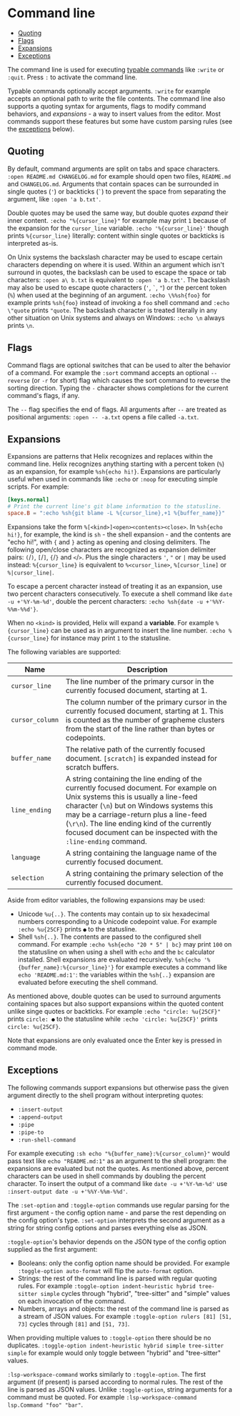 # Command line

- [Quoting](#quoting)
- [Flags](#flags)
- [Expansions](#expansions)
- [Exceptions](#exceptions)

The command line is used for executing [typable commands](./commands.md#typable-commands) like `:write` or `:quit`. Press `:` to activate the command line.

Typable commands optionally accept arguments. `:write` for example accepts an optional path to write the file contents. The command line also supports a quoting syntax for arguments, flags to modify command behaviors, and _expansions_ - a way to insert values from the editor. Most commands support these features but some have custom parsing rules (see the [exceptions](#exceptions) below).

## Quoting

By default, command arguments are split on tabs and space characters. `:open README.md CHANGELOG.md` for example should open two files, `README.md` and `CHANGELOG.md`. Arguments that contain spaces can be surrounded in single quotes (`'`) or backticks (`` ` ``) to prevent the space from separating the argument, like `:open 'a b.txt'`.

Double quotes may be used the same way, but double quotes _expand_ their inner content. `:echo "%{cursor_line}"` for example may print `1` because of the expansion for the `cursor_line` variable. `:echo '%{cursor_line}'` though prints `%{cursor_line}` literally: content within single quotes or backticks is interpreted as-is.

On Unix systems the backslash character may be used to escape certain characters depending on where it is used. Within an argument which isn't surround in quotes, the backslash can be used to escape the space or tab characters: `:open a\ b.txt` is equivalent to `:open 'a b.txt'`. The backslash may also be used to escape quote characters (`'`, `` ` ``, `"`) or the percent token (`%`) when used at the beginning of an argument. `:echo \%%sh{foo}` for example prints `%sh{foo}` instead of invoking a `foo` shell command and `:echo \"quote` prints `"quote`. The backslash character is treated literally in any other situation on Unix systems and always on Windows: `:echo \n` always prints `\n`.

## Flags

Command flags are optional switches that can be used to alter the behavior of a command. For example the `:sort` command accepts an optional `--reverse` (or `-r` for short) flag which causes the sort command to reverse the sorting direction. Typing the `-` character shows completions for the current command's flags, if any.

The `--` flag specifies the end of flags. All arguments after `--` are treated as positional arguments: `:open -- -a.txt` opens a file called `-a.txt`.

## Expansions

Expansions are patterns that Helix recognizes and replaces within the command line. Helix recognizes anything starting with a percent token (`%`) as an expansion, for example `%sh{echo hi!}`. Expansions are particularly useful when used in commands like `:echo` or `:noop` for executing simple scripts. For example:

```toml
[keys.normal]
# Print the current line's git blame information to the statusline.
space.B = ":echo %sh{git blame -L %{cursor_line},+1 %{buffer_name}}"
```

Expansions take the form `%[<kind>]<open><contents><close>`. In `%sh{echo hi!}`, for example, the kind is `sh` - the shell expansion - and the contents are "echo hi!", with `{` and `}` acting as opening and closing delimiters. The following open/close characters are recognized as expansion delimiter pairs: `(`/`)`, `[`/`]`, `{`/`}` and `<`/`>`. Plus the single characters `'`, `"` or `|` may be used instead: `%{cursor_line}` is equivalent to `%<cursor_line>`, `%[cursor_line]` or `%|cursor_line|`.

To escape a percent character instead of treating it as an expansion, use two percent characters consecutively. To execute a shell command like `date -u +'%Y-%m-%d'`, double the percent characters: `:echo %sh{date -u +'%%Y-%%m-%%d'}`.

When no `<kind>` is provided, Helix will expand a **variable**. For example `%{cursor_line}` can be used as in argument to insert the line number. `:echo %{cursor_line}` for instance may print `1` to the statusline.

The following variables are supported:

| Name | Description |
|---   |---          |
| `cursor_line` | The line number of the primary cursor in the currently focused document, starting at 1. |
| `cursor_column` | The column number of the primary cursor in the currently focused document, starting at 1. This is counted as the number of grapheme clusters from the start of the line rather than bytes or codepoints. |
| `buffer_name` | The relative path of the currently focused document. `[scratch]` is expanded instead for scratch buffers. |
| `line_ending` | A string containing the line ending of the currently focused document. For example on Unix systems this is usually a line-feed character (`\n`) but on Windows systems this may be a carriage-return plus a line-feed (`\r\n`). The line ending kind of the currently focused document can be inspected with the `:line-ending` command. |
| `language` | A string containing the language name of the currently focused document.|
| `selection` | A string containing the primary selection of the currently focused document. |

Aside from editor variables, the following expansions may be used:

* Unicode `%u{..}`. The contents may contain up to six hexadecimal numbers corresponding to a Unicode codepoint value. For example `:echo %u{25CF}` prints `●` to the statusline.
* Shell `%sh{..}`. The contents are passed to the configured shell command. For example `:echo %sh{echo "20 * 5" | bc}` may print `100` on the statusline on when using a shell with `echo` and the `bc` calculator installed. Shell expansions are evaluated recursively. `%sh{echo '%{buffer_name}:%{cursor_line}'}` for example executes a command like `echo 'README.md:1'`: the variables within the `%sh{..}` expansion are evaluated before executing the shell command.

As mentioned above, double quotes can be used to surround arguments containing spaces but also support expansions within the quoted content unlike singe quotes or backticks. For example `:echo "circle: %u{25CF}"` prints `circle: ●` to the statusline while `:echo 'circle: %u{25CF}'` prints `circle: %u{25CF}`.

Note that expansions are only evaluated once the Enter key is pressed in command mode.

## Exceptions

The following commands support expansions but otherwise pass the given argument directly to the shell program without interpreting quotes:

* `:insert-output`
* `:append-output`
* `:pipe`
* `:pipe-to`
* `:run-shell-command`

For example executing `:sh echo "%{buffer_name}:%{cursor_column}"` would pass text like `echo "README.md:1"` as an argument to the shell program: the expansions are evaluated but not the quotes. As mentioned above, percent characters can be used in shell commands by doubling the percent character. To insert the output of a command like `date -u +'%Y-%m-%d'` use `:insert-output date -u +'%%Y-%%m-%%d'`.

The `:set-option` and `:toggle-option` commands use regular parsing for the first argument - the config option name - and parse the rest depending on the config option's type. `:set-option` interprets the second argument as a string for string config options and parses everything else as JSON.

`:toggle-option`'s behavior depends on the JSON type of the config option supplied as the first argument:

* Booleans: only the config option name should be provided. For example `:toggle-option auto-format` will flip the `auto-format` option.
* Strings: the rest of the command line is parsed with regular quoting rules. For example `:toggle-option indent-heuristic hybrid tree-sitter simple` cycles through "hybrid", "tree-sitter" and "simple" values on each invocation of the command.
* Numbers, arrays and objects: the rest of the command line is parsed as a stream of JSON values. For example `:toggle-option rulers [81] [51, 73]` cycles through `[81]` and `[51, 73]`.

When providing multiple values to `:toggle-option` there should be no duplicates. `:toggle-option indent-heuristic hybrid simple tree-sitter simple` for example would only toggle between "hybrid" and "tree-sitter" values.

`:lsp-workspace-command` works similarly to `:toggle-option`. The first argument (if present) is parsed according to normal rules. The rest of the line is parsed as JSON values. Unlike `:toggle-option`, string arguments for a command must be quoted. For example `:lsp-workspace-command lsp.Command "foo" "bar"`.
